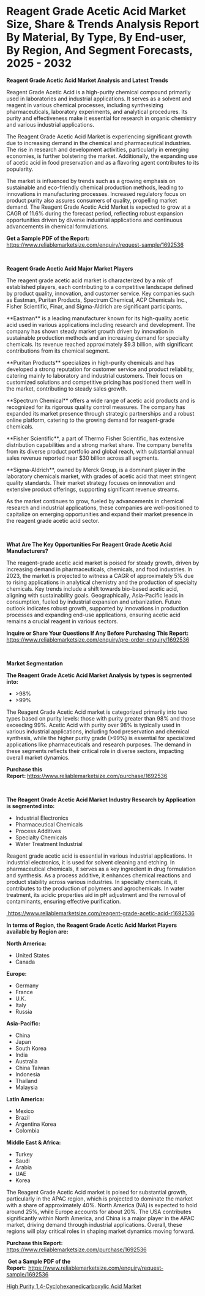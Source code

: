 <p><h1>Reagent Grade Acetic Acid Market Size, Share & Trends Analysis Report By Material, By Type, By End-user, By Region, And Segment Forecasts, 2025 - 2032</h1></p><p><strong>Reagent Grade Acetic Acid Market Analysis and Latest Trends</strong></p>
<p><p>Reagent Grade Acetic Acid is a high-purity chemical compound primarily used in laboratories and industrial applications. It serves as a solvent and reagent in various chemical processes, including synthesizing pharmaceuticals, laboratory experiments, and analytical procedures. Its purity and effectiveness make it essential for research in organic chemistry and various industrial applications.</p><p>The Reagent Grade Acetic Acid Market is experiencing significant growth due to increasing demand in the chemical and pharmaceutical industries. The rise in research and development activities, particularly in emerging economies, is further bolstering the market. Additionally, the expanding use of acetic acid in food preservation and as a flavoring agent contributes to its popularity.</p><p>The market is influenced by trends such as a growing emphasis on sustainable and eco-friendly chemical production methods, leading to innovations in manufacturing processes. Increased regulatory focus on product purity also assures consumers of quality, propelling market demand. The Reagent Grade Acetic Acid Market is expected to grow at a CAGR of 11.6% during the forecast period, reflecting robust expansion opportunities driven by diverse industrial applications and continuous advancements in chemical formulations.</p></p>
<p><strong>Get a Sample PDF of the Report:&nbsp;</strong> <a href="https://www.reliablemarketsize.com/enquiry/request-sample/1692536?utm_campaign=1845&utm_medium=2&utm_source=Github&utm_content=ia&utm_term=08012025&utm_id=reagent-grade-acetic-acid">https://www.reliablemarketsize.com/enquiry/request-sample/1692536</a></p>
<p>&nbsp;</p>
<p><strong>Reagent Grade Acetic Acid Major Market Players</strong></p>
<p><p>The reagent grade acetic acid market is characterized by a mix of established players, each contributing to a competitive landscape defined by product quality, innovation, and customer service. Key companies such as Eastman, Puritan Products, Spectrum Chemical, ACP Chemicals Inc., Fisher Scientific, Finar, and Sigma-Aldrich are significant participants.</p><p>**Eastman** is a leading manufacturer known for its high-quality acetic acid used in various applications including research and development. The company has shown steady market growth driven by innovation in sustainable production methods and an increasing demand for specialty chemicals. Its revenue reached approximately $9.3 billion, with significant contributions from its chemical segment.</p><p>**Puritan Products** specializes in high-purity chemicals and has developed a strong reputation for customer service and product reliability, catering mainly to laboratory and industrial customers. Their focus on customized solutions and competitive pricing has positioned them well in the market, contributing to steady sales growth.</p><p>**Spectrum Chemical** offers a wide range of acetic acid products and is recognized for its rigorous quality control measures. The company has expanded its market presence through strategic partnerships and a robust online platform, catering to the growing demand for reagent-grade chemicals.</p><p>**Fisher Scientific**, a part of Thermo Fisher Scientific, has extensive distribution capabilities and a strong market share. The company benefits from its diverse product portfolio and global reach, with substantial annual sales revenue reported near $30 billion across all segments.</p><p>**Sigma-Aldrich**, owned by Merck Group, is a dominant player in the laboratory chemicals market, with grades of acetic acid that meet stringent quality standards. Their market strategy focuses on innovation and extensive product offerings, supporting significant revenue streams.</p><p>As the market continues to grow, fueled by advancements in chemical research and industrial applications, these companies are well-positioned to capitalize on emerging opportunities and expand their market presence in the reagent grade acetic acid sector.</p></p>
<p>&nbsp;</p>
<p><strong>What Are The Key Opportunities For Reagent Grade Acetic Acid Manufacturers?</strong></p>
<p><p>The reagent-grade acetic acid market is poised for steady growth, driven by increasing demand in pharmaceuticals, chemicals, and food industries. In 2023, the market is projected to witness a CAGR of approximately 5% due to rising applications in analytical chemistry and the production of specialty chemicals. Key trends include a shift towards bio-based acetic acid, aligning with sustainability goals. Geographically, Asia-Pacific leads in consumption, fueled by industrial expansion and urbanization. Future outlook indicates robust growth, supported by innovations in production processes and expanding end-use applications, ensuring acetic acid remains a crucial reagent in various sectors.</p></p>
<p><strong>Inquire or Share Your Questions If Any Before Purchasing This Report:</strong> <a href="https://www.reliablemarketsize.com/enquiry/pre-order-enquiry/1692536?utm_campaign=1845&utm_medium=2&utm_source=Github&utm_content=ia&utm_term=08012025&utm_id=reagent-grade-acetic-acid">https://www.reliablemarketsize.com/enquiry/pre-order-enquiry/1692536</a></p>
<p>&nbsp;</p>
<p><strong>Market Segmentation</strong></p>
<p><strong>The Reagent Grade Acetic Acid Market Analysis by types is segmented into:</strong></p>
<p><ul><li>>98%</li><li>>99%</li></ul></p>
<p><p>The Reagent Grade Acetic Acid market is categorized primarily into two types based on purity levels: those with purity greater than 98% and those exceeding 99%. Acetic Acid with purity over 98% is typically used in various industrial applications, including food preservation and chemical synthesis, while the higher purity grade (>99%) is essential for specialized applications like pharmaceuticals and research purposes. The demand in these segments reflects their critical role in diverse sectors, impacting overall market dynamics.</p></p>
<p><strong>Purchase this Report:&nbsp;</strong><a href="https://www.reliablemarketsize.com/purchase/1692536?utm_campaign=1845&utm_medium=2&utm_source=Github&utm_content=ia&utm_term=08012025&utm_id=reagent-grade-acetic-acid">https://www.reliablemarketsize.com/purchase/1692536</a></p>
<p>&nbsp;</p>
<p><strong>The Reagent Grade Acetic Acid Market Industry Research by Application is segmented into:</strong></p>
<p><ul><li>Industrial Electronics</li><li>Pharmaceutical Chemicals</li><li>Process Additives</li><li>Specialty Chemicals</li><li>Water Treatment Industrial</li></ul></p>
<p><p>Reagent grade acetic acid is essential in various industrial applications. In industrial electronics, it is used for solvent cleaning and etching. In pharmaceutical chemicals, it serves as a key ingredient in drug formulation and synthesis. As a process additive, it enhances chemical reactions and product stability across various industries. In specialty chemicals, it contributes to the production of polymers and agrochemicals. In water treatment, its acidic properties aid in pH adjustment and the removal of contaminants, ensuring effective purification.</p></p>
<p><a href="https://www.reliablemarketsize.com/reagent-grade-acetic-acid-r1692536?utm_campaign=1845&utm_medium=2&utm_source=Github&utm_content=ia&utm_term=08012025&utm_id=reagent-grade-acetic-acid">&nbsp;https://www.reliablemarketsize.com/reagent-grade-acetic-acid-r1692536</a></p>
<p><strong>In terms of Region, the Reagent Grade Acetic Acid Market Players available by Region are:</strong></p>
<p>
    <p> <strong> North America: </strong>
        <ul>
            <li>United States</li>
            <li>Canada</li>
        </ul>
        </p> 
    <p> <strong> Europe: </strong>
        <ul>
            <li>Germany</li>
            <li>France</li>
            <li>U.K.</li>
            <li>Italy</li>
            <li>Russia</li>
        </ul>
        </p> 
    <p> <strong> Asia-Pacific: </strong>
        <ul>
            <li>China</li>
            <li>Japan</li>
            <li>South Korea</li>
            <li>India</li>
            <li>Australia</li>
            <li>China Taiwan</li>
            <li>Indonesia</li>
            <li>Thailand</li>
            <li>Malaysia</li>
        </ul>
        </p> 
    <p> <strong> Latin America: </strong>
        <ul>
            <li>Mexico</li>
            <li>Brazil</li>
            <li>Argentina Korea</li>
            <li>Colombia</li>
        </ul>
        </p> 
    <p> <strong> Middle East & Africa: </strong>
        <ul>
            <li>Turkey</li>
            <li>Saudi</li>
            <li>Arabia</li>
            <li>UAE</li>
            <li>Korea</li>
        </ul>
    </p>
    </p>
<p><p>The Reagent Grade Acetic Acid market is poised for substantial growth, particularly in the APAC region, which is projected to dominate the market with a share of approximately 40%. North America (NA) is expected to hold around 25%, while Europe accounts for about 20%. The USA contributes significantly within North America, and China is a major player in the APAC market, driving demand through industrial applications. Overall, these regions will play critical roles in shaping market dynamics moving forward.</p></p>
<p><strong>Purchase this Report: </strong><a href="https://www.reliablemarketsize.com/purchase/1692536?utm_campaign=1845&utm_medium=2&utm_source=Github&utm_content=ia&utm_term=08012025&utm_id=reagent-grade-acetic-acid">https://www.reliablemarketsize.com/purchase/1692536</a></p>
<p>&nbsp;<strong>Get a Sample PDF of the Report:&nbsp;&nbsp;</strong><a href="https://www.reliablemarketsize.com/enquiry/request-sample/1692536?utm_campaign=1845&utm_medium=2&utm_source=Github&utm_content=ia&utm_term=08012025&utm_id=reagent-grade-acetic-acid">https://www.reliablemarketsize.com/enquiry/request-sample/1692536</a></p>
<p><strong></strong></p>
<p><p><a href="https://github.com/RickHolmes3/Market-Research-Report-List-7/blob/main/high-purity-14-cyclohexanedicarboxylic-acid-market.md?utm_campaign=1845&utm_medium=2&utm_source=Github&utm_content=ia&utm_term=08012025&utm_id=reagent-grade-acetic-acid">High Purity 1,4-Cyclohexanedicarboxylic Acid Market</a></p></p>